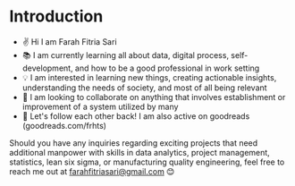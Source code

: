 # Introduction
- ✌️ Hi I am Farah Fitria Sari
- 📚 I am currently learning all about data, digital process, self-development, and how to be a good professional in work setting
- 💡 I am interested in learning new things, creating actionable insights, understanding the needs of society, and most of all  being relevant
- 🤝 I am looking to collaborate on anything that involves establishment or improvement of a system utilized by many
- 🔗 Let's follow each other back! I am also active on goodreads (goodreads.com/frhts)

Should you have any inquiries regarding exciting projects that need additional manpower with skills in data analytics, project management, statistics, lean six sigma, or manufacturing quality engineering, feel free to reach me out at farahfitriasari@gmail.com 😊
